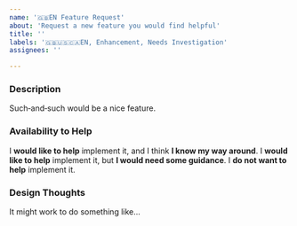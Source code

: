 ```yaml
---
name: '🇬🇧EN Feature Request'
about: 'Request a new feature you would find helpful'
title: ''
labels: '🇬🇧🇺🇸🇨🇦EN, Enhancement, Needs Investigation'
assignees: ''

---
```


<!--
 Reminder:
 Have you searched to see if a related issue exists already?
 If one exists, please add your information there instead.
 -->

### Description

Such‐and‐such would be a nice feature.

### Availability to Help

<!-- Keep only one of the following lines. -->
I **would like to help** implement it, and I think **I know my way around**.
I **would like to help** implement it, but **I would need some guidance**.
I **do not want to help** implement it.

### Design Thoughts

It might work to do something like...
